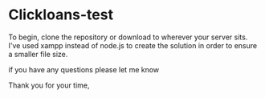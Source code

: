 # Clickloans-test

To begin, clone the repository or download to wherever your server sits. I've used xampp instead of node.js to create the solution in order to ensure a smaller file size.

if you have any questions please let me know

Thank you for your time,
